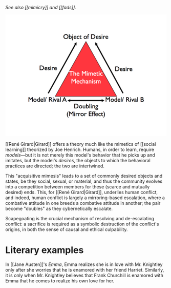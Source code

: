 _See also [[mimicry]] and [[fads]]._

![](/images/girardMimesisTriangle.jpg)

[[René Girard|Girard]] offers a theory much like the mimetics of [[social learning]] theorized by Joe Henrich. Humans, in order to learn, require _models_—but it is not merely this model's behavior that he picks up and imitates, but the model's _desires_, the objects to which the behavioral practices are directed; the two are intertwined. 

This "acquisitive mimesis" leads to a set of commonly desired objects and states, be they social, sexual, or material, and thus the community evolves into a competition between members for these (scarce and mutually desired) ends. This, for [[René Girard|Girard]], underlies human conflict, and indeed, human conflict is largely a mirroring-based escalation, where a combative attitude in one breeds a combative attitude in another; the pair become "doubles" as they cybernetically escalate.

Scapegoating is the crucial mechanism of resolving and de-escalating conflict: a sacrifice is required as a symbolic destruction of the conflict's origins, in both the sense of causal and ethical culpability.

# Literary examples

In [[Jane Austen]]'s _Emma_, Emma realizes she is in love with Mr. Knightley only after she worries that he is enamored with her friend Harriet. Similarly, it is only when Mr. Knightley believes that Frank Churchill is enamored with Emma that he comes to realize his own love for her.